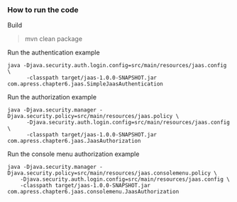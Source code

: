 ### How to run the code

Build
> mvn clean package

Run the authentication example
```
java -Djava.security.auth.login.config=src/main/resources/jaas.config \
      -classpath target/jaas-1.0.0-SNAPSHOT.jar com.apress.chapter6.jaas.SimpleJaasAuthentication
```

Run the authorization example
```
java -Djava.security.manager -Djava.security.policy=src/main/resources/jaas.policy \
      -Djava.security.auth.login.config=src/main/resources/jaas.config \
      -classpath target/jaas-1.0.0-SNAPSHOT.jar com.apress.chapter6.jaas.JaasAuthorization
```

Run the console menu authorization example
```
java -Djava.security.manager -Djava.security.policy=src/main/resources/jaas.consolemenu.policy \
    -Djava.security.auth.login.config=src/main/resources/jaas.config \
    -classpath target/jaas-1.0.0-SNAPSHOT.jar com.apress.chapter6.jaas.consolemenu.JaasAuthorization
```